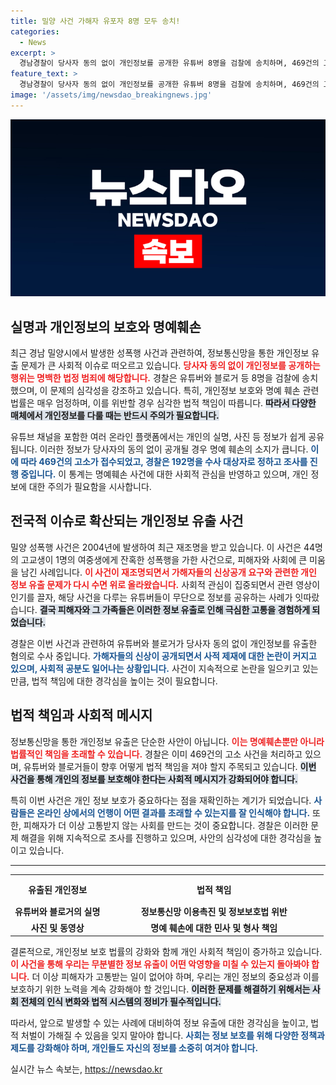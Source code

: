 ```yaml
---
title: 밀양 사건 가해자 유포자 8명 모두 송치!
categories:
  - News
excerpt: >
  경남경찰이 당사자 동의 없이 개인정보를 공개한 유튜버 8명을 검찰에 송치하며, 469건의 고소가 접수된 성폭행 사건의 파장이 커지고 있다. 20년 전 사건의 재조명과 함께 개인 정보 유출에 대한 비판이 거세진다.
feature_text: >
  경남경찰이 당사자 동의 없이 개인정보를 공개한 유튜버 8명을 검찰에 송치하며, 469건의 고소가 접수된 성폭행 사건의 파장이 커지고 있다. 20년 전 사건의 재조명과 함께 개인 정보 유출에 대한 비판이 거세진다.
image: '/assets/img/newsdao_breakingnews.jpg'
---
```


<p><img src="/assets/img/newsdao_breakingnews.jpg" alt="ranknews 속보" /></p>

<h2 data-ke-size="size26">실명과 개인정보의 보호와 명예훼손</h2>

<p data-ke-size="size16">최근 경남 밀양시에서 발생한 성폭행 사건과 관련하여, 정보통신망을 통한 개인정보 유출 문제가 큰 사회적 이슈로 떠오르고 있습니다. <b><span style="color: #ee2323;">당사자 동의 없이 개인정보를 공개하는 행위는 명백한 법정 범죄에 해당합니다.</span></b> 경찰은 유튜버와 블로거 등 8명을 검찰에 송치했으며, 이 문제의 심각성을 강조하고 있습니다. 특히, 개인정보 보호와 명예 훼손 관련 법률은 매우 엄정하며, 이를 위반할 경우 심각한 법적 책임이 따릅니다. <b><span style="background-color: #21538527;">따라서 다양한 매체에서 개인정보를 다룰 때는 반드시 주의가 필요합니다.</span></b></p>

<p data-ke-size="size16">유튜브 채널을 포함한 여러 온라인 플랫폼에서는 개인의 실명, 사진 등 정보가 쉽게 공유됩니다. 이러한 정보가 당사자의 동의 없이 공개될 경우 명예 훼손의 소지가 큽니다. <b><span style="color: #1a5490;">이에 따라 469건의 고소가 접수되었고, 경찰은 192명을 수사 대상자로 정하고 조사를 진행 중입니다.</span></b> 이 통계는 명예훼손 사건에 대한 사회적 관심을 반영하고 있으며, 개인 정보에 대한 주의가 필요함을 시사합니다.</p>

<h2 data-ke-size="size26">전국적 이슈로 확산되는 개인정보 유출 사건</h2>

<p data-ke-size="size16">밀양 성폭행 사건은 2004년에 발생하여 최근 재조명을 받고 있습니다. 이 사건은 44명의 고교생이 1명의 여중생에게 잔혹한 성폭행을 가한 사건으로, 피해자와 사회에 큰 미움을 남긴 사례입니다. <b><span style="color: #ee2323;">이 사건이 재조명되면서 가해자들의 신상공개 요구와 관련한 개인 정보 유출 문제가 다시 수면 위로 올라왔습니다.</span></b> 사회적 관심이 집중되면서 관련 영상이 인기를 끌자, 해당 사건을 다루는 유튜버들이 무단으로 정보를 공유하는 사례가 잇따랐습니다. <b><span style="background-color: #21538527;">결국 피해자와 그 가족들은 이러한 정보 유출로 인해 극심한 고통을 경험하게 되었습니다.</span></b></p>

<p data-ke-size="size16">경찰은 이번 사건과 관련하여 유튜버와 블로거가 당사자 동의 없이 개인정보를 유출한 혐의로 수사 중입니다. <b><span style="color: #1a5490;">가해자들의 신상이 공개되면서 사적 제재에 대한 논란이 커지고 있으며, 사회적 공분도 일어나는 상황입니다.</span></b> 사건이 지속적으로 논란을 일으키고 있는 만큼, 법적 책임에 대한 경각심을 높이는 것이 필요합니다.</p>

<h2 data-ke-size="size26">법적 책임과 사회적 메시지</h2>

<p data-ke-size="size16">정보통신망을 통한 개인정보 유출은 단순한 사안이 아닙니다. <b><span style="color: #ee2323;">이는 명예훼손뿐만 아니라 법률적인 책임을 초래할 수 있습니다.</span></b> 경찰은 이미 469건의 고소 사건을 처리하고 있으며, 유튜버와 블로거들이 향후 어떻게 법적 책임을 져야 할지 주목되고 있습니다. <b><span style="background-color: #21538527;">이번 사건을 통해 개인의 정보를 보호해야 한다는 사회적 메시지가 강화되어야 합니다.</span></b></p>

<p data-ke-size="size16">특히 이번 사건은 개인 정보 보호가 중요하다는 점을 재확인하는 계기가 되었습니다. <b><span style="color: #1a5490;">사람들은 온라인 상에서의 언행이 어떤 결과를 초래할 수 있는지를 잘 인식해야 합니다.</span></b> 또한, 피해자가 더 이상 고통받지 않는 사회를 만드는 것이 중요합니다. 경찰은 이러한 문제 해결을 위해 지속적으로 조사를 진행하고 있으며, 사안의 심각성에 대한 경각심을 높이고 있습니다.</p>

<hr />

<table style="width: 100%;">
<tr>
<th style="width: 30%; height: 40px;">유출된 개인정보</th>
<th style="width: 70%; height: 40px;">법적 책임</th>
</tr>
<tr>
<td style="text-align: center; height: 17px;"><b>유튜버와 블로거의 실명</b></td>
<td style="text-align: center; height: 17px;"><b>정보통신망 이용촉진 및 정보보호법 위반</b></td>
</tr>
<tr>
<td style="text-align: center; height: 17px;"><b>사진 및 동영상</b></td>
<td style="text-align: center; height: 17px;"><b>명예 훼손에 대한 민사 및 형사 책임</b></td>
</tr>
</table>

<p data-ke-size="size16">결론적으로, 개인정보 보호 법률의 강화와 함께 개인 사회적 책임이 증가하고 있습니다. <b><span style="color: #ee2323;">이 사건을 통해 우리는 무분별한 정보 유출이 어떤 악영향을 미칠 수 있는지 돌아봐야 합니다.</span></b> 더 이상 피해자가 고통받는 일이 없어야 하며, 우리는 개인 정보의 중요성과 이를 보호하기 위한 노력을 계속 강화해야 할 것입니다. <b><span style="background-color: #21538527;">이러한 문제를 해결하기 위해서는 사회 전체의 인식 변화와 법적 시스템의 정비가 필수적입니다.</span></b></p>

<p data-ke-size="size16">따라서, 앞으로 발생할 수 있는 사례에 대비하여 정보 유출에 대한 경각심을 높이고, 법적 처벌이 가해질 수 있음을 잊지 말아야 합니다. <b><span style="color: #1a5490;">사회는 정보 보호를 위해 다양한 정책과 제도를 강화해야 하며, 개인들도 자신의 정보를 소중히 여겨야 합니다.</span></b></p>
실시간 뉴스 속보는, <a href="https://newsdao.kr" rel="dofollow">https://newsdao.kr</a>


